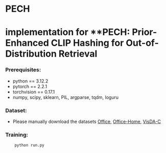 # PECH
# implementation for **PECH: Prior-Enhanced CLIP Hashing for Out-of-Distribution Retrieval

### Prerequisites:
- python == 3.12.2
- pytorch == 2.2.1
- torchvision == 0.17.1
- numpy, scipy, sklearn, PIL, argparse, tqdm, loguru

### Dataset:

- Please manually download the datasets [Office](https://drive.google.com/file/d/0B4IapRTv9pJ1WGZVd1VDMmhwdlE/view), [Office-Home](https://drive.google.com/file/d/0B81rNlvomiwed0V1YUxQdC1uOTg/view), [VisDA-C](https://github.com/VisionLearningGroup/taskcv-2017-public/tree/master/classification)


### Training:
		python run.py
   
